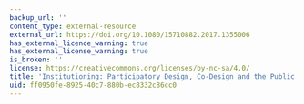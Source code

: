 ```yaml
---
backup_url: ''
content_type: external-resource
external_url: https://doi.org/10.1080/15710882.2017.1355006
has_external_licence_warning: true
has_external_license_warning: true
is_broken: ''
license: https://creativecommons.org/licenses/by-nc-sa/4.0/
title: 'Institutioning: Participatory Design, Co-Design and the Public Realm'
uid: ff0950fe-8925-40c7-880b-ec8332c86cc0
---
```

